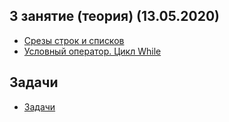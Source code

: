 ## 3 занятие (теория) (13.05.2020)
* [Срезы строк и списков](https://github.com/rogovich/2020_CPK_Python_for_Data_Analysis/blob/master/03_If_Else_While/2020_CPK_3_1_Slices.ipynb)
* [Условный оператор. Цикл While](https://github.com/rogovich/2020_CPK_Python_for_Data_Analysis/blob/master/03_If_Else_While/2020_CPK_3_2_If_Else.ipynb)

## Задачи
* [Задачи](https://github.com/rogovich/2020_CPK_Python_for_Data_Analysis/blob/master/03_If_Else_While/2020_CPK_3_0_Problems.ipynb)
